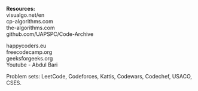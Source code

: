 **Resources:**  
visualgo.net/en  
cp-algorithms.com  
the-algorithms.com  
github.com/UAPSPC/Code-Archive  

happycoders.eu  
freecodecamp.org  
geeksforgeeks.org  
Youtube - Abdul Bari  

Problem sets: LeetCode, Codeforces, Kattis, Codewars, Codechef, USACO, CSES.
